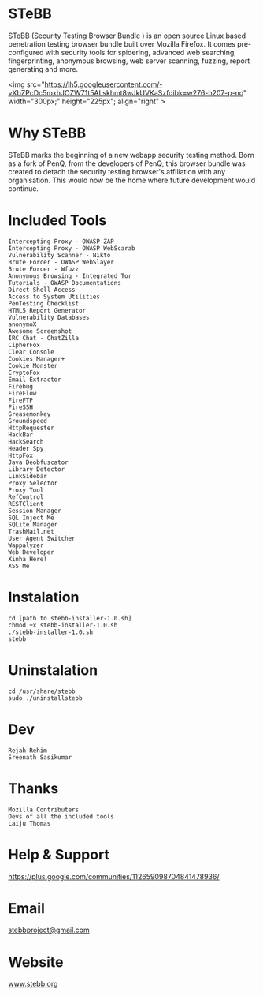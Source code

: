 STeBB
=====

STeBB (Security Testing Browser Bundle ) is an open source Linux based penetration testing browser bundle built over Mozilla Firefox. It comes pre-configured with security tools for spidering, advanced web searching, fingerprinting, anonymous browsing, web server scanning, fuzzing, report generating and more.


<img src="https://lh5.googleusercontent.com/-vXbZPcDc5mxhJOZW71t5ALskhmt8wJkUVKaSzfdibk=w276-h207-p-no" width="300px;" height="225px"; align="right" >


Why STeBB
====
STeBB marks the beginning of a new webapp security testing method. Born as a fork of PenQ, from the developers of PenQ, this browser bundle was created to detach the security testing browser's affiliation with any organisation. This would now be the home where future development would continue.

Included Tools
====
    Intercepting Proxy - OWASP ZAP
    Intercepting Proxy - OWASP WebScarab
    Vulnerability Scanner - Nikto
    Brute Forcer - OWASP WebSlayer
    Brute Forcer - Wfuzz
    Anonymous Browsing - Integrated Tor
    Tutorials - OWASP Documentations
    Direct Shell Access
    Access to System Utilities
    PenTesting Checklist
    HTML5 Report Generator
    Vulnerability Databases
    anonymoX
    Awesome Screenshot
    IRC Chat - ChatZilla
    CipherFox
    Clear Console
    Cookies Manager+
    Cookie Monster
    CryptoFox
    Email Extractor
    Firebug
    FireFlow
    FireFTP
    FireSSH
    Greasemonkey
    Groundspeed
    HttpRequester
    HackBar
    HackSearch
    Header Spy
    HttpFox
    Java Deobfuscator
    Library Detector
    LinkSidebar
    Proxy Selector
    Proxy Tool
    RefControl
    RESTClient
    Session Manager
    SQL Inject Me
    SQLite Manager
    TrashMail.net
    User Agent Switcher
    Wappalyzer
    Web Developer
    Xinha Here!
    XSS Me

Instalation
====

    cd [path to stebb-installer-1.0.sh]
    chmod +x stebb-installer-1.0.sh
    ./stebb-installer-1.0.sh
    stebb

Uninstalation
====
    cd /usr/share/stebb
    sudo ./uninstallstebb

Dev
====
	Rejah Rehim
	Sreenath Sasikumar

Thanks
====
	Mozilla Contributers
	Devs of all the included tools
	Laiju Thomas

Help & Support
====
https://plus.google.com/communities/112659098704841478936/

Email
====
stebbproject@gmail.com

Website
====
www.stebb.org